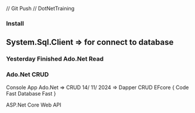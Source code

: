 // Git Push
// DotNetTraining

### Install
## System.Sql.Client => for connect to database

### Yesterday Finished Ado.Net Read
### Ado.Net CRUD

Console App
Ado.Net => CRUD
14/ 11/ 2024 => Dapper CRUD
EFcore
{
	Code Fast
	Database Fast
}

ASP.Net Core Web API